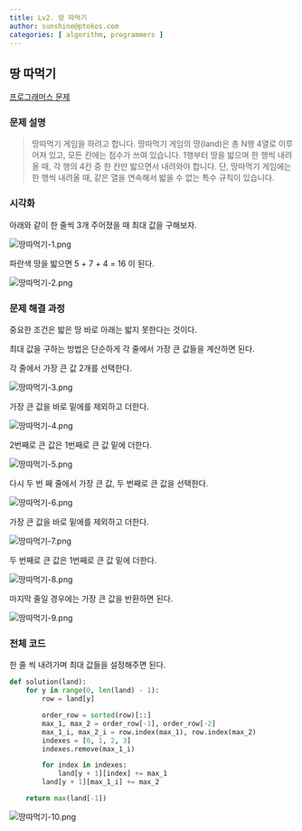 ```yaml
---
title: Lv2. 땅 따먹기
author: sunshine@ptokos.com
categories: [ algorithm, programmers ]
---
```


## 땅 따먹기 

[프로그래머스 문제](https://school.programmers.co.kr/learn/courses/30/lessons/12913)

### 문제 설명

> 땅따먹기 게임을 하려고 합니다. 땅따먹기 게임의 땅(land)은 총 N행 4열로 이루어져 있고, 모든 칸에는 점수가 쓰여 있습니다. 1행부터 땅을 밟으며 한 행씩 내려올 때, 각 행의 4칸 중 한 칸만 밟으면서 내려와야 합니다. 단, 땅따먹기 게임에는 한 행씩 내려올 때, 같은 열을 연속해서 밟을 수 없는 특수 규칙이 있습니다.

### 시각화

아래와 같이 한 줄씩 3개 주어졌을 때 최대 값을 구해보자.

![땅따먹기-1.png](/assets/img/algorithm/땅따먹기-1.png)

파란색 땅을 밟으면 5 + 7 + 4 = 16 이 된다.

![땅따먹기-2.png](/assets/img/algorithm/땅따먹기-2.png)

### 문제 해결 과정
중요한 조건은 밟은 땅 바로 아래는 밟지 못한다는 것이다.

최대 값을 구하는 방법은 단순하게 각 줄에서 가장 큰 값들을 계산하면 된다.

각 줄에서 가장 큰 값 2개를 선택한다. 

![땅따먹기-3.png](/assets/img/algorithm/땅따먹기-3.png)

가장 큰 값을 바로 밑에를 제외하고 더한다.

![땅따먹기-4.png](/assets/img/algorithm/땅따먹기-4.png)

2번째로 큰 값은 1번째로 큰 값 밑에 더한다.

![땅따먹기-5.png](/assets/img/algorithm/땅따먹기-5.png)

다시 두 번 째 줄에서 가장 큰 값, 두 번째로 큰 값을 선택한다.

![땅따먹기-6.png](/assets/img/algorithm/땅따먹기-6.png)

가장 큰 값을 바로 밑에를 제외하고 더한다.

![땅따먹기-7.png](/assets/img/algorithm/땅따먹기-7.png)

두 번째로 큰 값은 1번째로 큰 값 밑에 더한다.

![땅따먹기-8.png](/assets/img/algorithm/땅따먹기-8.png)

마지막 줄일 경우에는 가장 큰 값을 반환하면 된다.

![땅따먹기-9.png](/assets/img/algorithm/땅따먹기-9.png)


### 전체 코드
한 줄 씩 내려가며 최대 값들을 설정해주면 된다.

```python
def solution(land):
    for y in range(0, len(land) - 1):
        row = land[y]

        order_row = sorted(row)[::]
        max_1, max_2 = order_row[-1], order_row[-2]
        max_1_i, max_2_i = row.index(max_1), row.index(max_2)
        indexes = [0, 1, 2, 3]
        indexes.remove(max_1_i)

        for index in indexes:
            land[y + 1][index] += max_1
        land[y + 1][max_1_i] += max_2

    return max(land[-1])
```

![땅따먹기-10.png](/assets/img/algorithm/땅따먹기-10.png)
